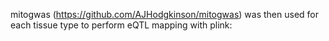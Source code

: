 mitogwas (https://github.com/AJHodgkinson/mitogwas) was then used for each tissue type to perform eQTL mapping with plink:



